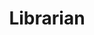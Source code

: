 ---
title: Librarian
description:
category: Packages
price: 75
images: 
    - /assets/img/available/librarian.jpg
---